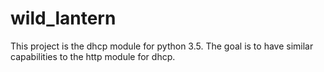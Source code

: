 # wild_lantern
This project is the dhcp module for python 3.5. The goal is to have similar capabilities to the http module for dhcp.
